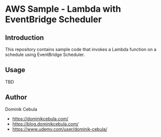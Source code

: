 # AWS Sample - Lambda with EventBridge Scheduler

## Introduction

This repository contains sample code that invokes a Lambda function on a schedule using EventBridge Scheduler.

## Usage

TBD

## Author

Dominik Cebula

* https://dominikcebula.com/
* https://blog.dominikcebula.com/
* https://www.udemy.com/user/dominik-cebula/
